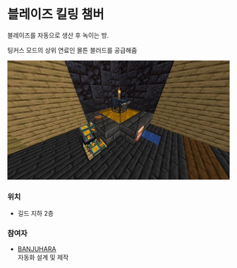 # 블레이즈 킬링 챔버

블레이즈를 자동으로 생산 후 녹이는 방.

팅커스 모드의 상위 연료인 몰튼 블러드를 공급해줌

![메인](../../asset/systems/blaze_killing_chamber/main.jpg)

### 위치
<!-- tag_source_open:link_list:building_spot -->
- 길드 지하 2층
<!-- tag_close -->


### 참여자
<!-- tag_source_open:link_list:member_contribute -->
- [BANJUHARA](../members/BANJUHARA.md)  
자동화 설계 및 제작
<!-- tag_close-->
